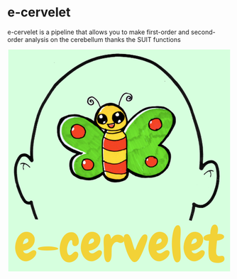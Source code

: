 # e-cervelet
e-cervelet is a pipeline that allows you to make first-order and second-order analysis on the cerebellum thanks the SUIT functions


<div align="center">
  <img src=https://github.com/MaximeDdnn/e-cervelet/blob/main/e-cervelet_logo.png>
</div>


